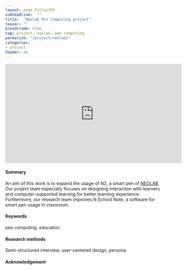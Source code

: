 ```yaml
---
layout: page-fullwidth
subheadline:  ""
title:  "Neolab Pen Computing project"
teaser: ""
breadcrumb: true
tag: project, neolab, pen computing
permalink: "/project/neolab/"
categories:
- project
header: no
---
```


<iframe width="560" height="315" src="https://www.youtube.com/embed/x5o2NWTnfH0" frameborder="0" allowfullscreen></iframe>

<h4> Summary </h4>
<p> An aim of this work is to expand the usage of N2, a smart pen of <a href = "http://www.neosmartpen.com/en">NEOLAB</a>. Our project team especially focuses on designing interaction with learners and computer-supported learning for better learning experience. <br>
    Furthermore, our research team improves N School Note, a software for smart pen usage in classroom. </p>

<h4> Keywords </h4>
pen computing, education

<h4> Research methods </h4>
Semi-structured interview, user-centered design, persona

<h4> Acknowledgement </h4>











